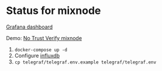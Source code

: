 # Status for mixnode

[Grafana dashboard](https://grafana.com/grafana/dashboards/16460-ntv-mixnode)

Demo: [No Trust Verify mixnode](status.notrustverify.ch/)


1. `docker-compose up -d`
2. Configure [influxdb](https://docs.influxdata.com/influxdb/v2.2/install/#set-up-influxdb-through-the-ui)
3. `cp telegraf/telegraf.env.example telegraf/telegraf.env`
